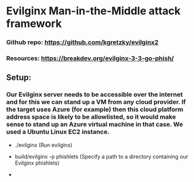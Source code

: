 # Evilginx Man-in-the-Middle attack framework

### Github repo: https://github.com/kgretzky/evilginx2

### Resources: https://breakdev.org/evilginx-3-3-go-phish/

## Setup:

### Our Evilginx server needs to be accessible over the internet and for this we can stand up a VM from any cloud provider. If the target uses Azure (for example) then this cloud platform address space is likely to be allowlisted, so it would make sense to stand up an Azure virtual machine in that case. We used a Ubuntu Linux EC2 instance.

 - ./evilginx (Run evilginx)

 - build/evilginx -p phishlets (Specify a path to a directory containing our Evilginx phishlets)

 - 
